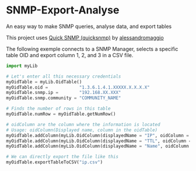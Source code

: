 # SNMP-Export-Analyse
An easy way to make SNMP queries, analyse data, and export tables

This project uses [Quick SNMP (quicksnmp)](https://github.com/alessandromaggio/quicksnmp) by [alessandromaggio](https://github.com/alessandromaggio)


The following exemple connects to a SNMP Manager, selects a specific table OID and export column 1, 2, and 3 in a CSV file.

```python
import myLib

# Let's enter all this necessary credentials
myOidTable = myLib.OidTable()
myOidTable.oid =            "1.3.6.1.4.1.XXXXX.X.X.X.X"
myOidTable.snmp.ip =        "192.168.XX.XXX"
myOidTable.snmp.community = "COMMUNITY_NAME"

# Finds the number of rows in this table
myOidTable.numRow = myOidTable.getNumRow()

# oidColumn are the column where the information is located
# Usage: oidColumn(Displayed name, column in the oidTable)
myOidTable.addColumn(myLib.OidColumn(displayedName = "IP", oidColumn = 1))
myOidTable.addColumn(myLib.OidColumn(displayedName = "TTL", oidColumn = 2))
myOidTable.addColumn(myLib.OidColumn(displayedName = "Name", oidColumn = 3))

# We can directly export the file like this
myOidTable.exportTableToCSV("ip.csv")
```
